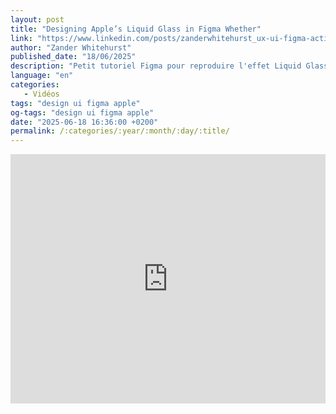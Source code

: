 ```yaml
---
layout: post
title: "Designing Apple’s Liquid Glass in Figma Whether"
link: "https://www.linkedin.com/posts/zanderwhitehurst_ux-ui-figma-activity-7341077915591225344-Z3Wt"
author: "Zander Whitehurst"
published_date: "18/06/2025"
description: "Petit tutoriel Figma pour reproduire l'effet Liquid Glass d'Apple."
language: "en"
categories: 
   - Vidéos
tags: "design ui figma apple"
og-tags: "design ui figma apple"
date: "2025-06-18 16:36:00 +0200"
permalink: /:categories/:year/:month/:day/:title/
---
```


<iframe src="https://www.linkedin.com/embed/feed/update/urn:li:ugcPost:7341077873153241089?compact=1" height="399" width="504" frameborder="0" allowfullscreen="" title="Post intégré"></iframe>